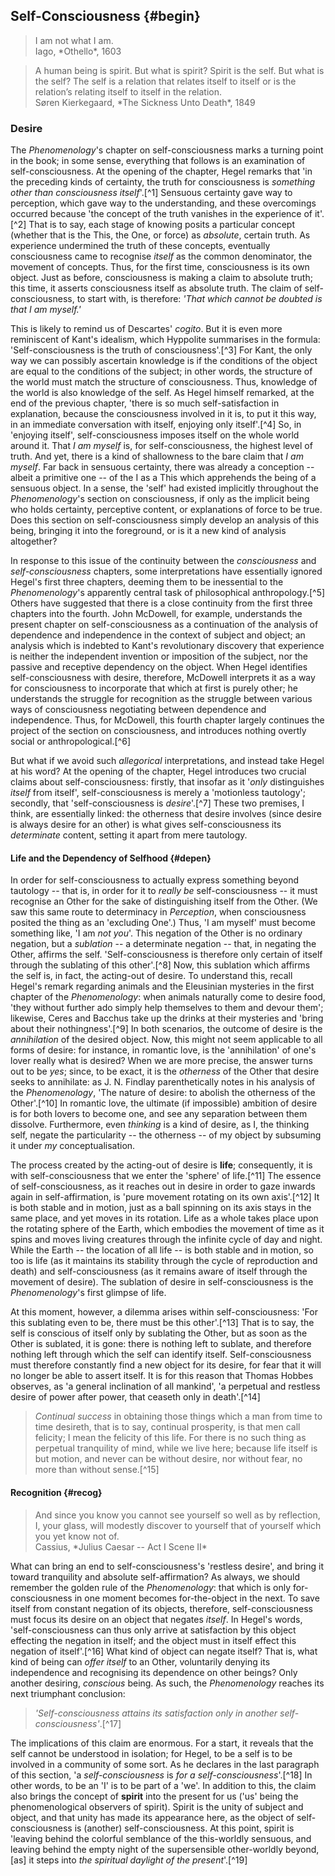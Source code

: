 ## Self-Consciousness {#begin}

<blockquote class="short epigraph">I am not what I am. <footer>Iago, *Othello*, 1603</footer></blockquote>
<blockquote class="epigraph">A human being is spirit. But what is spirit? Spirit is the self. But what is the self? The self is a relation that relates itself to itself or is the relation’s relating itself to itself in the relation. <footer>Søren Kierkegaard, *The Sickness Unto Death*, 1849</footer></blockquote>

### Desire

The *Phenomenology*'s chapter on self-consciousness marks a turning point in the
book; in some sense, everything that follows is an examination of
self-consciousness. At the opening of the chapter, Hegel remarks that 'in the
preceding kinds of certainty, the truth for consciousness is *something other
than consciousness itself*'.[^1] Sensuous certainty gave way to perception,
which gave way to the understanding, and these overcomings occurred because 'the
concept of the truth vanishes in the experience of it'.[^2] That is to say, each
stage of knowing posits a particular concept (whether that is the This, the One,
or force) as *absolute*, certain truth. As experience undermined the truth of
these concepts, eventually consciousness came to recognise *itself* as the
common denominator, the movement of concepts. Thus, for the first time,
consciousness is its own object.  Just as before, consciousness is making a
claim to absolute truth; this time, it asserts consciousness itself as absolute
truth. The claim of self-consciousness, to start with, is therefore: *'That
which cannot be doubted is that I am myself.'*

This is likely to remind us of Descartes' *cogito*. But it is even more
reminiscent of Kant's idealism, which Hyppolite summarises in the formula:
'Self-consciousness is the truth of consciousness'.[^3] For Kant, the only way
we can possibly ascertain knowledge is if the conditions of the object are equal
to the conditions of the subject; in other words, the structure of the world
must match the structure of consciousness. Thus, knowledge of the world is also
knowledge of the self. As Hegel himself remarked, at the end of the previous
chapter, 'there is so much self-satisfaction in explanation, because the
consciousness involved in it is, to put it this way, in an immediate
conversation with itself, enjoying only itself'.[^4] So, in 'enjoying itself',
self-consciousness imposes itself on the whole world around it. That *I am
myself* is, for self-consciousness, the highest level of truth.  And yet, there
is a kind of shallowness to the bare claim that *I am myself*. Far back in
sensuous certainty, there was already a conception -- albeit a primitive one --
of the I as a This which apprehends the being of a sensuous object. In a sense,
the 'self' had existed implicitly throughout the *Phenomenology*'s section on
consciousness, if only as the implicit being who holds certainty, perceptive
content, or explanations of force to be true. Does this section on
self-consciousness simply develop an analysis of this being, bringing it into
the foreground, or is it a new kind of analysis altogether?

In response to this issue of the continuity between the *consciousness*
and *self-consciousness* chapters, some interpretations have essentially
ignored Hegel's first three chapters, deeming them to be inessential to
the *Phenomenology*'s apparently central task of philosophical
anthropology.[^5] Others have suggested that there is a close continuity
from the first three chapters into the fourth. John McDowell, for
example, understands the present chapter on self-consciousness as a
continuation of the analysis of dependence and independence in the
context of subject and object; an analysis which is indebted to Kant's
revolutionary discovery that experience is neither the independent
invention or imposition of the subject, nor the passive and receptive
dependency on the object. When Hegel identifies self-consciousness with
desire, therefore, McDowell interprets it as a way for consciousness to
incorporate that which at first is purely other; he understands the
struggle for recognition as the struggle between various ways of
consciousness negotiating between dependence and independence. Thus, for
McDowell, this fourth chapter largely continues the project of the
section on consciousness, and introduces nothing overtly social or
anthropological.[^6]

But what if we avoid such *allegorical* interpretations, and instead
take Hegel at his word? At the opening of the chapter, Hegel introduces
two crucial claims about self-consciousness: firstly, that insofar as it
'*only* distinguishes *itself* from itself', self-consciousness is
merely a 'motionless tautology'; secondly, that 'self-consciousness is
*desire*'.[^7] These two premises, I think, are essentially linked: the
otherness that desire involves (since desire is always desire for an
other) is what gives self-consciousness its *determinate* content,
setting it apart from mere tautology.

#### Life and the Dependency of Selfhood {#depen}

In order for self-consciousness to actually express something beyond tautology
-- that is, in order for it to *really be* self-consciousness -- it must
recognise an Other for the sake of distinguishing itself from the Other. (We saw
this same route to determinacy in *Perception*, when consciousness posited the
thing as an 'excluding One'.) Thus, 'I am myself' must become something like, 'I
am *not you*'. This negation of the Other is no ordinary negation, but a
*sublation* -- a determinate negation -- that, in negating the Other, affirms
the self. 'Self-consciousness is therefore only certain of itself through the
sublating of this other'.[^8] Now, this sublation which affirms the self is, in
fact, the acting-out of desire. To understand this, recall Hegel's remark
regarding animals and the Eleusinian mysteries in the first chapter of the
*Phenomenology*: when animals naturally come to desire food, 'they without
further ado simply help themselves to them and devour them'; likewise, Ceres and
Bacchus take up the drinks at their mysteries and 'bring about their
nothingness'.[^9] In both scenarios, the outcome of desire is the *annihilation*
of the desired object. Now, this might not seem applicable to all forms of
desire: for instance, in romantic love, is the 'annihilation' of one's lover
really what is desired? When we are more precise, the answer turns out to be
*yes*; since, to be exact, it is the *otherness* of the Other that desire seeks
to annihilate: as J. N. Findlay parenthetically notes in his analysis of the
*Phenomenology*, 'The nature of desire: to abolish the otherness of the
Other'.[^10] In romantic love, the ultimate (if impossible) ambition of desire
is for both lovers to become one, and see any separation between them dissolve.
Furthermore, even *thinking* is a kind of desire, as I, the thinking self,
negate the particularity -- the otherness -- of my object by subsuming it under
*my* conceptualisation.

The process created by the acting-out of desire is **life**; consequently, it is
with self-consciousness that we enter the 'sphere' of life.[^11] The essence of
self-consciousness, as it reaches out in desire in order to gaze inwards again
in self-affirmation, is 'pure movement rotating on its own axis'.[^12] It is
both stable and in motion, just as a ball spinning on its axis stays in the same
place, and yet moves in its rotation. Life as a whole takes place upon the
rotating sphere of the Earth, which embodies the movement of time as it spins
and moves living creatures through the infinite cycle of day and night. While
the Earth -- the location of all life -- is both stable and in motion, so too is
life (as it maintains its stability through the cycle of reproduction and death)
and self-consciousness (as it remains aware of itself through the movement of
desire). The sublation of desire in self-consciousness is the *Phenomenology*'s
first glimpse of life.

At this moment, however, a dilemma arises within self-consciousness: 'For this
sublating even to be, there must be this other'.[^13] That is to say, the self
is conscious of itself only by sublating the Other, but as soon as the Other is
sublated, it is gone: there is nothing left to sublate, and therefore nothing
left through which the self can identify itself. Self-consciousness must
therefore constantly find a new object for its desire, for fear that it will no
longer be able to assert itself. It is for this reason that Thomas Hobbes
observes, as 'a general inclination of all mankind', 'a perpetual and restless
desire of power after power, that ceaseth only in death'.[^14]

> *Continual success* in obtaining those things which a man from time to time
> desireth, that is to say, continual prosperity, is that men call
> <span class="sc">felicity</span>; I mean the felicity of this life. For there
> is no such thing as perpetual tranquility of mind, while we live here; because
> life itself is but motion, and never can be without desire, nor without fear,
> no more than without sense.[^15]

#### Recognition {#recog}

<blockquote class="epigraph">And since you know you cannot see yourself so well as by reflection, I, your glass, will modestly discover to yourself that of yourself which you yet know not of. <footer>Cassius, *Julius Caesar -- Act I Scene II*</footer></blockquote>

What can bring an end to self-consciousness's 'restless desire', and bring it
toward tranquility and absolute self-affirmation? As always, we should remember
the golden rule of the *Phenomenology*: that which is only for-consciousness in
one moment becomes for-the-object in the next. To save itself from constant
negation of its objects, therefore, self-consciousness must focus its desire on
an object that negates *itself*. In Hegel's words, 'self-consciousness can thus
only arrive at satisfaction by this object effecting the negation in itself; and
the object must in itself effect this negation of itself'.[^16] What kind of
object can negate itself? That is, what kind of being can *offer itself* to an
Other, voluntarily denying its independence and recognising its dependence on
other beings? Only another desiring, *conscious* being. As such, the
*Phenomenology* reaches its next triumphant conclusion:

> *'Self-consciousness attains its satisfaction only in another
> self-consciousness'*.[^17]

The implications of this claim are enormous. For a start, it reveals that the
self cannot be understood in isolation; for Hegel, to be a self is to be
involved in a community of some sort. As he declares in the last paragraph of
this section, 'a *self-consciousness* is *for a self-consciousness*'.[^18] In
other words, to be an 'I' is to be part of a 'we'. In addition to this, the
claim also brings the concept of **spirit** into the present for us ('us' being
the phenomenological observers of spirit). Spirit is the unity of subject and
object, and that unity has made its appearance here, as the object of
self-consciousness is (another) self-consciousness. At this point, spirit is
'leaving behind the colorful semblance of the this-worldly sensuous, and leaving
behind the empty night of the supersensible other-worldly beyond, [as] it steps
into *the spiritual daylight of the present*'.[^19]
